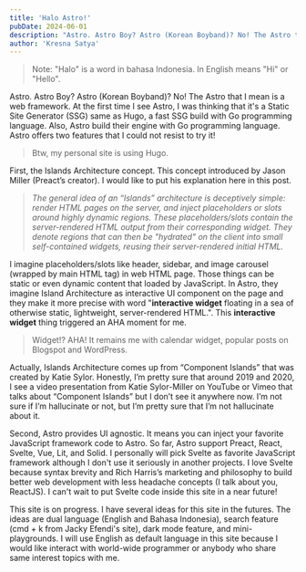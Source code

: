 ```yaml
---
title: 'Halo Astro!'
pubDate: 2024-06-01
description: "Astro. Astro Boy? Astro (Korean Boyband)? No! The Astro that I mean is a web framework. At the first time I see Astro, I was thinking that it's a Static Site Generator (SSG) same as Hugo, a fast SSG build with Go programming language. Also, Astro build their engine with Go programming language. Astro offers two features that I could not resist to try it!"
author: 'Kresna Satya'
---
```


> Note: "Halo" is a word in bahasa Indonesia. In English means "Hi" or "Hello".

Astro. Astro Boy? Astro (Korean Boyband)? No! The Astro that I mean is a web framework. At the first time I see Astro, I was thinking that it's a Static Site Generator (SSG) same as Hugo, a fast SSG build with Go programming language. Also, Astro build their engine with Go programming language. Astro offers two features that I could not resist to try it! 

> Btw, my personal site is using Hugo.

First, the Islands Architecture concept. This concept introduced by Jason Miller (Preact’s creator). I would like to put his explanation here in this post.

> *The general idea of an “Islands” architecture is deceptively simple: render HTML pages on the server, and inject placeholders or slots around highly dynamic regions. These placeholders/slots contain the server-rendered HTML output from their corresponding widget. They denote regions that can then be "hydrated" on the client into small self-contained widgets, reusing their server-rendered initial HTML.*

I imagine placeholders/slots like header, sidebar, and image carousel (wrapped by main HTML tag) in web HTML page. Those things can be static or even dynamic content that loaded by JavaScript. In Astro, they imagine Island Architecture as interactive UI component on the page and they make it more precise with word "**interactive widget** floating in a sea of ​​otherwise static, lightweight, server-rendered HTML.". This **interactive widget** thing triggered an AHA moment for me.

> Widget!? AHA! It remains me with calendar widget, popular posts on Blogspot and WordPress.

Actually, Islands Architecture comes up from “Component Islands” that was created by Katie Sylor. Honestly, I’m pretty sure that around 2019 and 2020, I see a video presentation from Katie Sylor-Miller on YouTube or Vimeo that talks about “Component Islands” but I don’t see it anywhere now. I’m not sure if I’m hallucinate or not, but I’m pretty sure that I’m not hallucinate about it.

Second, Astro provides UI agnostic. It means you can inject your favorite JavaScript framework code to Astro. So far, Astro support Preact, React, Svelte, Vue, Lit, and Solid. I personally will pick Svelte as favorite JavaScript framework although I don't use it seriously in another projects. I love Svelte because syntax brevity and Rich Harris’s marketing and philosophy to build better web development with less headache concepts (I talk about you, ReactJS). I can't wait to put Svelte code inside this site in a near future!

This site is on progress. I have several ideas for this site in the futures. The ideas are dual language (English and Bahasa Indonesia), search feature (cmd + k from Jacky Efendi's site), dark mode feature, and mini-playgrounds. I will use English as default language in this site because I would like interact with world-wide programmer or anybody who share same interest topics with me.